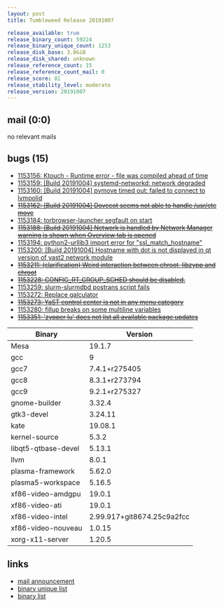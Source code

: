 ```yaml
---
layout: post
title: Tumbleweed Release 20191007

release_available: true
release_binary_count: 59224
release_binary_unique_count: 1253
release_disk_base: 3.0GiB
release_disk_shared: unknown
release_reference_count: 15
release_reference_count_mail: 0
release_score: 81
release_stability_level: moderate
release_version: 20191007
---
```


## mail (0:0)

no relevant mails

## bugs (15)

<!--more-->

- [1153156: Ktouch - Runtime error - file was compiled ahead of time](https://bugzilla.opensuse.org/show_bug.cgi?id=1153156)
- [1153159: \[Build 20191004\] systemd-networkd: network degraded](https://bugzilla.opensuse.org/show_bug.cgi?id=1153159)
- [1153160: \[Build 20191004\] pvmove timed out: failed to connect to lvmpolid](https://bugzilla.opensuse.org/show_bug.cgi?id=1153160)
- ~~[1153162: \[Build 20191004\] Dovecot seems not able to handle /usr/etc move](https://bugzilla.opensuse.org/show_bug.cgi?id=1153162)~~
- [1153184: torbrowser-launcher segfault on start](https://bugzilla.opensuse.org/show_bug.cgi?id=1153184)
- ~~[1153188: \[Build 20191004\] Network is handled by Network Manager warning is shown when Overview tab is opened](https://bugzilla.opensuse.org/show_bug.cgi?id=1153188)~~
- [1153194: python2-urllib3 import error for "ssl_match_hostname"](https://bugzilla.opensuse.org/show_bug.cgi?id=1153194)
- [1153200: \[Build 20191004\] Hostname with dot is not displayed in qt version of yast2 network module](https://bugzilla.opensuse.org/show_bug.cgi?id=1153200)
- ~~[1153211: (clarification) Weird interaction between chroot, libzypp and chroot](https://bugzilla.opensuse.org/show_bug.cgi?id=1153211)~~
- ~~[1153228: CONFIG_RT_GROUP_SCHED should be disabled.](https://bugzilla.opensuse.org/show_bug.cgi?id=1153228)~~
- [1153259: slurm-slurmdbd postrans script fails](https://bugzilla.opensuse.org/show_bug.cgi?id=1153259)
- [1153272: Replace galculator](https://bugzilla.opensuse.org/show_bug.cgi?id=1153272)
- ~~[1153273: YaST control center is not in any menu category](https://bugzilla.opensuse.org/show_bug.cgi?id=1153273)~~
- [1153280: fillup breaks on some multiline variables](https://bugzilla.opensuse.org/show_bug.cgi?id=1153280)
- ~~[1153351: 'zypper lu' does not list all available package updates](https://bugzilla.opensuse.org/show_bug.cgi?id=1153351)~~

Binary | Version
--- | ---
Mesa | 19.1.7
gcc | 9
gcc7 | 7.4.1+r275405
gcc8 | 8.3.1+r273794
gcc9 | 9.2.1+r275327
gnome-builder | 3.32.4
gtk3-devel | 3.24.11
kate | 19.08.1
kernel-source | 5.3.2
libqt5-qtbase-devel | 5.13.1
llvm | 8.0.1
plasma-framework | 5.62.0
plasma5-workspace | 5.16.5
xf86-video-amdgpu | 19.0.1
xf86-video-ati | 19.0.1
xf86-video-intel | 2.99.917+git8674.25c9a2fcc
xf86-video-nouveau | 1.0.15
xorg-x11-server | 1.20.5

## links

- [mail announcement](https://lists.opensuse.org/opensuse-factory/2019-10/msg00068.html)
- [binary unique list](http://download.opensuse.org/history/20191007/rpm.unique.list)
- [binary list](http://download.opensuse.org/history/20191007/rpm.list)
